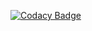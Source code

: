 [![Codacy Badge](https://api.codacy.com/project/badge/Grade/95edae9af09049228b673c80a102983d)](https://www.codacy.com?utm_source=github.com&amp;utm_medium=referral&amp;utm_content=HEALINGBUDZ/healingbudzbackend&amp;utm_campaign=Badge_Grade)
